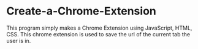 # Create-a-Chrome-Extension
This program simply makes a Chrome Extension using JavaScript, HTML, CSS. This chrome extension is used to save the url of the current tab the user is in.
